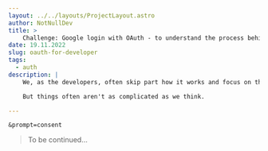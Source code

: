 ```yaml
---
layout: ../../layouts/ProjectLayout.astro
author: NotNullDev
title: >
    Challenge: Google login with OAuth - to understand the process behind it
date: 19.11.2022
slug: oauth-for-developer
tags:
  - auth
description: |
    We, as the developers, often skip part how it works and focus on the part how to make it work.

    But things often aren't as complicated as we think.

---
```


<!-- # Setup

1. Navigate to [Google Cloud Platform](https://console.cloud.google.com/)
2. Create new project
3. Seach for `API & Services`
4. Click `OAuth consent screen`
5. Fill the form
6. Click `Navigate to credentials`
7. Create new credential with type `OAuth client ID`
8. As type select `Web application`
9. Fill the form
9. Authorize your domain in `Authorized JavaScript origins` as `http://localhost`
10. Add the redirect url `http://localhost:3000/auth/google/callback` and `http://localhost:3000`
11. Download as JSON created credential for later use


## The Google's OAuth flow

![Google's OAuth flow](/google-oath-flow.png)


Let's invesigate google login process url:

    https://accounts.google.com/o/oauth2/auth
    ?client_id=999452766845-qk1mft13gf6iku0ekcu3eoji0pnpimik.apps.googleusercontent.com
    &code_challenge=HxdmH9_t90zFMacvChb7xkEmDx-gaaiURiKrqcMGs7o
    &code_challenge_method=S256
    &response_type=code
    &scope=https%3A%2F%2Fwww.googleapis.com%2Fauth%2Fuserinfo.profile+https%3A%2F%2Fwww.googleapis.com%2Fauth%2Fuserinfo.email
    &state=lq2HzWMa9A8yZzHM7iGa1pAKmDkGop
    &redirect_uri=http://localhost:3000

And the response:

    http://localhost:3000/
    ?state=lq2HzWMa9A8yZzHM7iGa1pAKmDkGop
    &code=4%2F0AfgeXvuXOiE4X1BIG6SyFKmB9Fl-NqCr5eNW6QGDsbUbgupF1PnbvchExpRMYrXsZZYnMg
    &scope=email+profile+https%3A%2F%2Fwww.googleapis.com%2Fauth%2Fuserinfo.profile+https%3A%2F%2Fwww.googleapis.com%2Fauth%2Fuserinfo.email+openid
    &authuser=0 -->
    &prompt=consent

> To be continued...